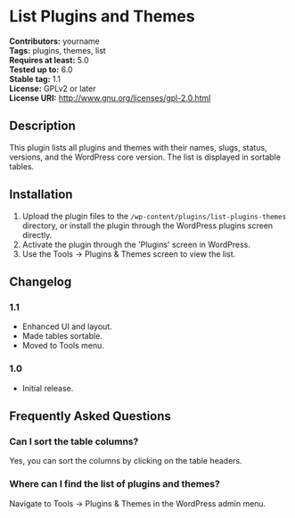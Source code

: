 # List Plugins and Themes

**Contributors:** yourname  
**Tags:** plugins, themes, list  
**Requires at least:** 5.0  
**Tested up to:** 6.0  
**Stable tag:** 1.1  
**License:** GPLv2 or later  
**License URI:** http://www.gnu.org/licenses/gpl-2.0.html  

## Description

This plugin lists all plugins and themes with their names, slugs, status, versions, and the WordPress core version. The list is displayed in sortable tables.

## Installation

1. Upload the plugin files to the `/wp-content/plugins/list-plugins-themes` directory, or install the plugin through the WordPress plugins screen directly.
2. Activate the plugin through the 'Plugins' screen in WordPress.
3. Use the Tools -> Plugins & Themes screen to view the list.

## Changelog

### 1.1
* Enhanced UI and layout.
* Made tables sortable.
* Moved to Tools menu.

### 1.0
* Initial release.

## Frequently Asked Questions

### Can I sort the table columns?

Yes, you can sort the columns by clicking on the table headers.

### Where can I find the list of plugins and themes?

Navigate to Tools -> Plugins & Themes in the WordPress admin menu.
